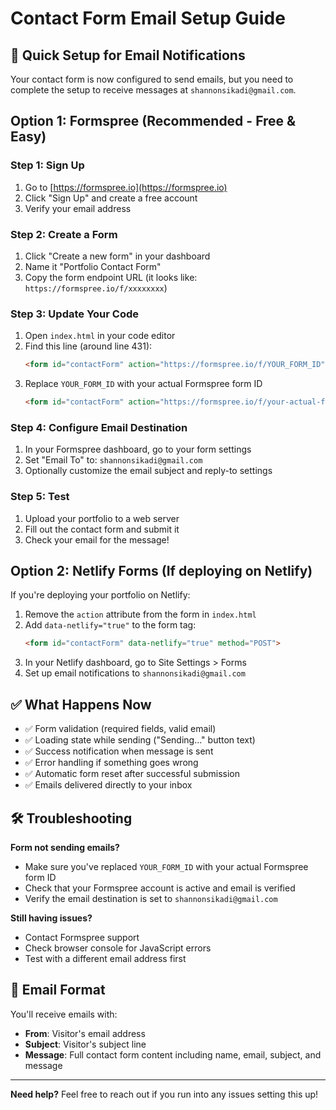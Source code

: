 # Contact Form Email Setup Guide

## 🚀 Quick Setup for Email Notifications

Your contact form is now configured to send emails, but you need to complete the setup to receive messages at `shannonsikadi@gmail.com`.

## Option 1: Formspree (Recommended - Free & Easy)

### Step 1: Sign Up
1. Go to [https://formspree.io](https://formspree.io)
2. Click "Sign Up" and create a free account
3. Verify your email address

### Step 2: Create a Form
1. Click "Create a new form" in your dashboard
2. Name it "Portfolio Contact Form"
3. Copy the form endpoint URL (it looks like: `https://formspree.io/f/xxxxxxxx`)

### Step 3: Update Your Code
1. Open `index.html` in your code editor
2. Find this line (around line 431):
   ```html
   <form id="contactForm" action="https://formspree.io/f/YOUR_FORM_ID" method="POST">
   ```
3. Replace `YOUR_FORM_ID` with your actual Formspree form ID
   ```html
   <form id="contactForm" action="https://formspree.io/f/your-actual-form-id" method="POST">
   ```

### Step 4: Configure Email Destination
1. In your Formspree dashboard, go to your form settings
2. Set "Email To" to: `shannonsikadi@gmail.com`
3. Optionally customize the email subject and reply-to settings

### Step 5: Test
1. Upload your portfolio to a web server
2. Fill out the contact form and submit it
3. Check your email for the message!

## Option 2: Netlify Forms (If deploying on Netlify)

If you're deploying your portfolio on Netlify:

1. Remove the `action` attribute from the form in `index.html`
2. Add `data-netlify="true"` to the form tag:
   ```html
   <form id="contactForm" data-netlify="true" method="POST">
   ```
3. In your Netlify dashboard, go to Site Settings > Forms
4. Set up email notifications to `shannonsikadi@gmail.com`

## ✅ What Happens Now

- ✅ Form validation (required fields, valid email)
- ✅ Loading state while sending ("Sending..." button text)
- ✅ Success notification when message is sent
- ✅ Error handling if something goes wrong
- ✅ Automatic form reset after successful submission
- ✅ Emails delivered directly to your inbox

## 🛠️ Troubleshooting

**Form not sending emails?**
- Make sure you've replaced `YOUR_FORM_ID` with your actual Formspree form ID
- Check that your Formspree account is active and email is verified
- Verify the email destination is set to `shannonsikadi@gmail.com`

**Still having issues?**
- Contact Formspree support
- Check browser console for JavaScript errors
- Test with a different email address first

## 📧 Email Format

You'll receive emails with:
- **From**: Visitor's email address
- **Subject**: Visitor's subject line
- **Message**: Full contact form content including name, email, subject, and message

---

**Need help?** Feel free to reach out if you run into any issues setting this up!
